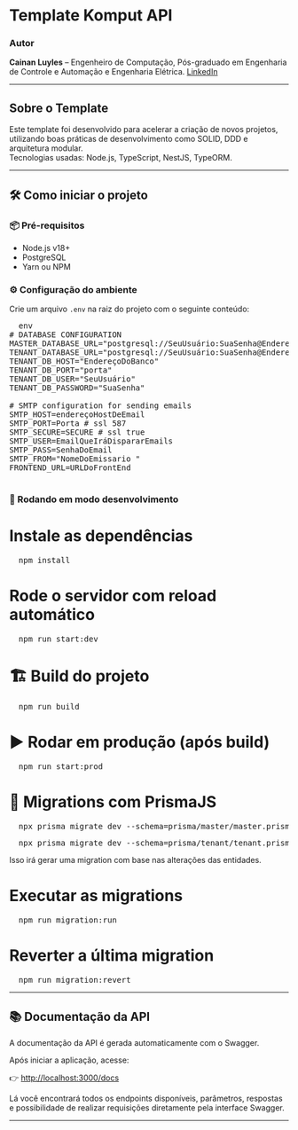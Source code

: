 # Template Komput API

### Autor  
**Cainan Luyles** – Engenheiro de Computação, Pós-graduado em Engenharia de Controle e Automação e Engenharia Elétrica.
[LinkedIn](https://www.linkedin.com/in/cainan-luyles/)

---

## Sobre o Template

Este template foi desenvolvido para acelerar a criação de novos projetos, utilizando boas práticas de desenvolvimento como SOLID, DDD e arquitetura modular.  
Tecnologias usadas: Node.js, TypeScript, NestJS, TypeORM.

---

## 🛠 Como iniciar o projeto

### 📦 Pré-requisitos

- Node.js v18+
- PostgreSQL
- Yarn ou NPM

### ⚙️ Configuração do ambiente

Crie um arquivo `.env` na raiz do projeto com o seguinte conteúdo:

<pre lang="markdown">  env
# DATABASE CONFIGURATION
MASTER_DATABASE_URL="postgresql://SeuUsuário:SuaSenha@EndereçoDoBanco:porta/NomeDoBancoDeDados"
TENANT_DATABASE_URL="postgresql://SeuUsuário:SuaSenha@EndereçoDoBanco:porta/NomeDoBancoDeDados"
TENANT_DB_HOST="EndereçoDoBanco"
TENANT_DB_PORT="porta"
TENANT_DB_USER="SeuUsuário"
TENANT_DB_PASSWORD="SuaSenha"

# SMTP configuration for sending emails
SMTP_HOST=endereçoHostDeEmail
SMTP_PORT=Porta # ssl 587
SMTP_SECURE=SECURE # ssl true
SMTP_USER=EmailQueIráDispararEmails
SMTP_PASS=SenhaDoEmail
SMTP_FROM="NomeDoEmissario <EmailDoEmissario>"
FRONTEND_URL=URLDoFrontEnd
  </pre>

### 🚀 Rodando em modo desenvolvimento

# Instale as dependências
<pre lang="markdown">  npm install   </pre>

# Rode o servidor com reload automático
<pre lang="markdown">  npm run start:dev  </pre>

# 🏗️ Build do projeto
<pre lang="markdown">  npm run build  </pre>

# ▶️ Rodar em produção (após build)
<pre lang="markdown">  npm run start:prod  </pre>


# 🧩 Migrations com PrismaJS
<pre lang="markdown">  npx prisma migrate dev --schema=prisma/master/master.prisma --name init  </pre>
<pre lang="markdown">  npx prisma migrate dev --schema=prisma/tenant/tenant.prisma --name init  </pre>

Isso irá gerar uma migration com base nas alterações das entidades.

# Executar as migrations
<pre lang="markdown">  npm run migration:run  </pre>

# Reverter a última migration
<pre lang="markdown">  npm run migration:revert  </pre>

---

## 📚 Documentação da API

A documentação da API é gerada automaticamente com o Swagger.

Após iniciar a aplicação, acesse:

👉 [http://localhost:3000/docs](http://localhost:3000/docs)

Lá você encontrará todos os endpoints disponíveis, parâmetros, respostas e possibilidade de realizar requisições diretamente pela interface Swagger.

---
